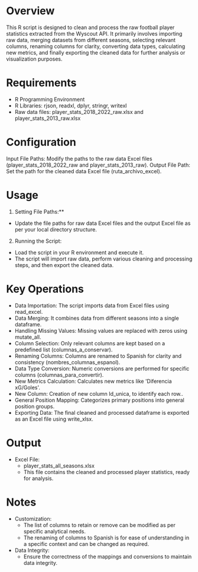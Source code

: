 # Overview
This R script is designed to clean and process the raw football player statistics extracted from the Wyscout API. It primarily involves importing raw data, merging datasets from different seasons, selecting relevant columns, renaming columns for clarity, converting data types, calculating new metrics, and finally exporting the cleaned data for further analysis or visualization purposes.

# Requirements
- R Programming Environment
- R Libraries: rjson, readxl, dplyr, stringr, writexl
- Raw data files: player_stats_2018_2022_raw.xlsx and player_stats_2013_raw.xlsx

# Configuration
Input File Paths: Modify the paths to the raw data Excel files (player_stats_2018_2022_raw and player_stats_2013_raw).
Output File Path: Set the path for the cleaned data Excel file (ruta_archivo_excel).

# Usage
1. Setting File Paths:**
  - Update the file paths for raw data Excel files and the output Excel file as per your local directory structure.

2. Running the Script:
  - Load the script in your R environment and execute it.
  - The script will import raw data, perform various cleaning and processing steps, and then export the cleaned data.

# Key Operations
- Data Importation: The script imports data from Excel files using read_excel.
- Data Merging: It combines data from different seasons into a single dataframe.
- Handling Missing Values: Missing values are replaced with zeros using mutate_all.
- Column Selection: Only relevant columns are kept based on a predefined list (columnas_a_conservar).
- Renaming Columns: Columns are renamed to Spanish for clarity and consistency (nombres_columnas_espanol).
- Data Type Conversion: Numeric conversions are performed for specific columns (columnas_para_convertir).
- New Metrics Calculation: Calculates new metrics like 'Diferencia xG/Goles'.
- New Column: Creation of new column Id_unica, to identify each row..
- General Position Mapping: Categorizes primary positions into general position groups.
- Exporting Data: The final cleaned and processed dataframe is exported as an Excel file using write_xlsx.

# Output
- Excel File:
  - player_stats_all_seasons.xlsx
  - This file contains the cleaned and processed player statistics, ready for analysis.
# Notes
- Customization:
  - The list of columns to retain or remove can be modified as per specific analytical needs.
  - The renaming of columns to Spanish is for ease of understanding in a specific context and can be changed as required.
- Data Integrity:
  - Ensure the correctness of the mappings and conversions to maintain data integrity.
